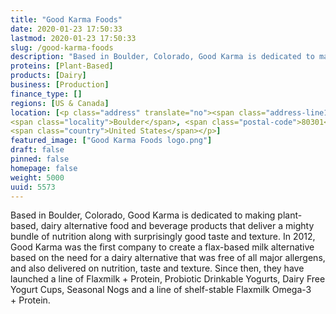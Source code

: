 ```yaml
---
title: "Good Karma Foods"
date: 2020-01-23 17:50:33
lastmod: 2020-01-23 17:50:33
slug: /good-karma-foods
description: "Based in Boulder, Colorado, Good Karma is dedicated to making plant-based, dairy alternative food and beverage products that deliver a mighty bundle of nutrition along with surprisingly good taste and texture. In 2012, Good Karma was the first company to create a flax-based milk alternative based on the need for a dairy alternative that was free of all major allergens, and also delivered on nutrition, taste and texture."
proteins: [Plant-Based]
products: [Dairy]
business: [Production]
finance_type: []
regions: [US & Canada]
location: [<p class="address" translate="no"><span class="address-line1">Central Avenue</span><br>
<span class="locality">Boulder</span>, <span class="postal-code">80301</span><br>
<span class="country">United States</span></p>]
featured_image: ["Good Karma Foods logo.png"]
draft: false
pinned: false
homepage: false
weight: 5000
uuid: 5573
---
```

Based in Boulder, Colorado, Good Karma is dedicated to making plant-based, dairy alternative food and beverage products that deliver a mighty bundle of nutrition along with surprisingly good taste and texture. In 2012, Good Karma was the first company to create a flax-based milk alternative based on the need for a dairy alternative that was free of all major allergens, and also delivered on nutrition, taste and texture. Since then, they have launched a line of Flaxmilk + Protein, Probiotic Drinkable Yogurts, Dairy Free Yogurt Cups, Seasonal Nogs and a line of shelf-stable Flaxmilk Omega-3 + Protein.
